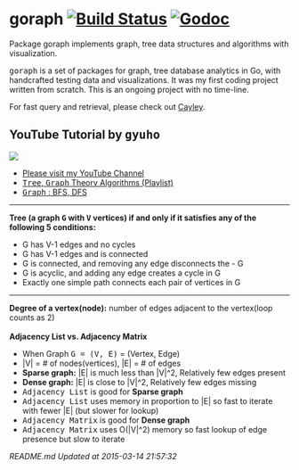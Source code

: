 goraph [![Build Status](https://travis-ci.org/gyuho/goraph.svg?branch=master)](https://travis-ci.org/gyuho/goraph) [![Godoc](http://img.shields.io/badge/godoc-reference-blue.svg?style=flat)](https://godoc.org/github.com/gyuho/goraph)
==========

Package goraph implements graph, tree data structures and algorithms with visualization.


<kbd>goraph</kbd> is a set of packages for graph, tree database analytics in Go, with handcrafted testing data and visualizations. It was my first coding project written from scratch. This is an ongoing project with no time-line.

For fast query and retrieval, please check out  <a href="http://google-opensource.blogspot.co.uk/2014/06/cayley-graphs-in-go.html" target="_blank">Cayley</a>.



## YouTube Tutorial by <kbd>gyuho</kbd>


<a href="http://www.youtube.com/watch?v=ImMnYq2zP4Y" target="_blank"><img src="http://img.youtube.com/vi/ImMnYq2zP4Y/0.jpg"></a>

- <a href="https://www.youtube.com/channel/UCWzSgIp_DYRQnEsJuH32Fww" target="_blank">Please visit my YouTube Channel</a>
- <a href="https://www.youtube.com/watch?v=NdfIfxTsVDo&list=PLT6aABhFfinvsSn1H195JLuHaXNS6UVhf" target="_blank"><kbd>Tree</kbd>, <kbd>Graph</kbd> Theory Algorithms (Playlist)</a>
- <a href="https://www.youtube.com/watch?v=ImMnYq2zP4Y&list=PLT6aABhFfinvsSn1H195JLuHaXNS6UVhf&index=4" target="_blank"><kbd>Graph</kbd> : BFS, DFS</a>


<hr><b>Tree (a graph <kbd>G</kbd> with <kbd>V</kbd> vertices)  if and only if it satisfies any of the following 5 conditions:</b>
<ul><li>G has V-1 edges and no cycles</li><li>G has V-1 edges and is connected</li><li>G is connected, and removing any edge disconnects the - G</li><li>G is acyclic, and adding any edge creates a cycle in G</li><li>Exactly one simple path connects each pair of vertices in G</li></ul><hr><b>Degree of a vertex(node):</b> number of edges adjacent to the vertex(loop counts as 2)<br><br><b>Adjacency List vs. Adjacency Matrix</b>

<ul><li>When Graph <kbd>G = (V, E)</kbd> = (Vertex, Edge)</li><li>|V| = # of nodes(vertices), |E| = # of edges</li><li><b>Sparse graph:</b> |E| is much less than |V|^2, Relatively few edges present</li><li><b>Dense graph:</b> |E| is close to |V|^2, Relatively few edges missing</li><li><kbd>Adjacency List</kbd> is good for <b>Sparse graph</b></li><li><kbd>Adjacency List</kbd> uses memory in proportion to |E| so fast to iterate with fewer |E| (but slower for lookup)</li><li><kbd>Adjacency Matrix</kbd> is good for <b>Dense graph</b></li><li><kbd>Adjacency Matrix</kbd> uses O(|V|^2) memory so fast lookup of edge presence but slow to iterate</li></ul>




<i>README.md Updated at 2015-03-14 21:57:32</i>
